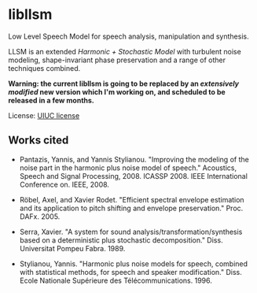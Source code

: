 libllsm
===

Low Level Speech Model for speech analysis, manipulation and synthesis.

LLSM is an extended *Harmonic + Stochastic Model* with turbulent noise modeling, shape-invariant phase preservation and a range of other techniques combined.

**Warning: the current libllsm is going to be replaced by an *extensively modified* new version which I'm working on, and scheduled to be released in a few months.**

License: [UIUC license](https://en.wikipedia.org/wiki/University_of_Illinois/NCSA_Open_Source_License)

Works cited
---

* Pantazis, Yannis, and Yannis Stylianou. "Improving the modeling of the noise part in the harmonic plus noise model of speech." Acoustics, Speech and Signal Processing, 2008. ICASSP 2008. IEEE International Conference on. IEEE, 2008.

* Röbel, Axel, and Xavier Rodet. "Efficient spectral envelope estimation and its application to pitch shifting and envelope preservation." Proc. DAFx. 2005.

* Serra, Xavier. "A system for sound analysis/transformation/synthesis based on a deterministic plus stochastic decomposition." Diss. Universitat Pompeu Fabra. 1989.

* Stylianou, Yannis. "Harmonic plus noise models for speech, combined with statistical methods, for speech and speaker modification." Diss. Ecole Nationale Supérieure des Télécommunications. 1996.
